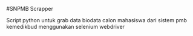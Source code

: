 
#SNPMB Scrapper

Script python untuk grab data biodata calon mahasiswa dari sistem pmb kemedikbud menggunakan selenium webdriver